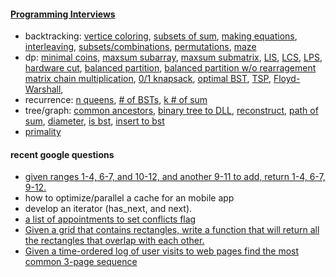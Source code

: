 #### [Programming Interviews](http://www.youtube.com/playlist?list=PLD629C50E1A85BF84)

* backtracking:
  [vertice coloring](http://www.youtube.com/watch?v=Cl3A_9hokjU),
  [subsets of sum](http://www.youtube.com/watch?v=WRT8kmFOQTw),
  [making equations](http://www.youtube.com/watch?v=14Jb7aycv3c), 
  [interleaving](http://www.youtube.com/watch?v=jspbN5bNPqM),
  [subsets/combinations](http://www.youtube.com/watch?v=p8SDPaX1wgw),
  [permutations](http://www.youtube.com/watch?v=MQcwxQK2DPA),
  [maze](http://www.youtube.com/watch?v=keb6rP07Yqg)
* dp: 
  [minimal coins](http://www.youtube.com/watch?v=GafjS0FfAC0),
  [maxsum subarray](http://www.youtube.com/watch?v=hXlv88ddcgw),
  [maxsum submatrix](http://www.youtube.com/watch?v=siaRlAtip9I),
  [LIS](http://www.youtube.com/watch?v=U-xOVWlcgmM),
  [LCS](http://www.youtube.com/watch?v=wJ-rP9hJXO0),
  [LPS](http://www.youtube.com/watch?v=Mbav2iuJ7xQ),
  [hardware cut](http://www.youtube.com/watch?v=U-09Gs6cbsQ),
  [balanced partition](http://www.youtube.com/watch?v=GdnpQY2j064),
  [balanced partition w/o rearragement](http://www.youtube.com/watch?v=ItF22I8f3Xs)
  [matrix chain multiplication](http://www.youtube.com/watch?v=GafjS0FfAC0),
  [0/1 knapsack](http://www.youtube.com/watch?v=UhFvK3uERGg),
  [optimal BST](http://www.youtube.com/watch?v=DEOebw3vmXs),
  [TSP](http://www.youtube.com/watch?v=aQB_Y9D5pdw),
  [Floyd-Warshall](http://www.youtube.com/watch?v=EMAoMMsA5Jg),
* recurrence: 
  [n queens](http://www.youtube.com/watch?v=p4_QnaTIxkQ),
  [# of BSTs](http://www.youtube.com/watch?v=UfA_v0VmiDg),
  [k # of sum](http://www.youtube.com/watch?v=B9C-UntuQ7c)
* tree/graph:
  [common ancestors](http://www.youtube.com/watch?v=LFjCr2yDJdc),
  [binary tree to DLL](http://www.youtube.com/watch?v=WJZtqZJpSlQ),
  [reconstruct](http://www.youtube.com/watch?v=PAYG5WEC1Gs),
  [path of sum](http://www.youtube.com/watch?v=CIxCP2qBITo),
  [diameter](http://www.youtube.com/watch?v=i9nVJDr4HmA),
  [is bst](http://www.youtube.com/watch?v=yGrotz7SQAI),
  [insert to bst](http://www.youtube.com/watch?v=49r2Lc07UV4)
* [primality](http://www.youtube.com/watch?v=wfo1cdvP9Cg)

#### recent google questions

* [given ranges 1-4, 6-7, and 10-12, and another 9-11 to add, return 1-4, 6-7, 9-12.](http://www.glassdoor.com/Interview/Add-a-new-range-with-a-given-list-of-ranges-by-combining-the-new-range-instead-of-overlapping-For-example-1-4-6-7-10-QTN_319267.htm)
* how to optimize/parallel a cache for an mobile app
* develop an iterator (has_next, and next).
* [a list of appointments to set conflicts flag](http://www.glassdoor.com/Interview/If-you-had-a-list-of-appointments-each-appointment-has-a-begin-time-an-end-time-and-a-boolean-hasConflict-how-would-yo-QTN_120704.htm)
* [Given a grid that contains rectangles, write a function that will return all the rectangles that overlap with each other.](http://www.glassdoor.com/Interview/Given-a-grid-that-contains-rectangles-write-a-function-that-will-return-all-the-rectangles-that-overlap-with-each-other-QTN_99113.htm)
* [Given a time-ordered log of user visits to web pages find the most common 3-page sequence](http://www.glassdoor.com/Interview/Given-a-time-ordered-log-of-user-visits-to-web-pages-find-the-most-common-3-page-sequence-QTN_32750.htm)
